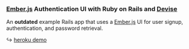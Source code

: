 ### [Ember.js] Authentication UI with Ruby on Rails and [Devise]

An **outdated** example Rails app that uses a [Ember.js] UI for user signup, authentication, and password retrieval.

↪ [heroku demo](http://ember-devise.herokuapp.com)

[ember.js]: http://emberjs.com
[devise]: https://github.com/plataformatec/devise
